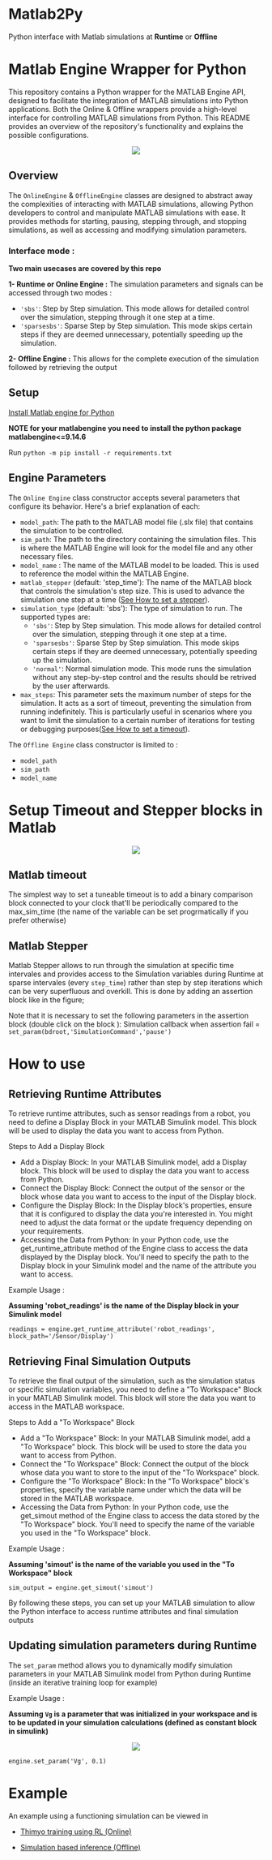 # Matlab2Py
Python interface with Matlab simulations at <b>Runtime</b> or <b>Offline</b>

# Matlab Engine Wrapper for Python
This repository contains a Python wrapper for the MATLAB Engine API, designed to facilitate the integration of MATLAB simulations into Python applications. Both the Online & Offline wrappers provide a high-level interface for controlling MATLAB simulations from Python. This README provides an overview of the repository's functionality and explains the possible configurations.
<p align="center"><img src="images/matlab2python.jpg"></p>


## Overview

The `OnlineEngine` & `OfflineEngine` classes are designed to abstract away the complexities of interacting with MATLAB simulations, allowing Python developers to control and manipulate MATLAB simulations with ease. It provides methods for starting, pausing, stepping through, and stopping simulations, as well as accessing and modifying simulation parameters.

### Interface mode : 
**Two main usecases are covered by this repo**

<b>1- Runtime or Online Engine :</b>
The simulation parameters and signals can be accessed through two modes : 

- `'sbs'`: Step by Step simulation. This mode allows for detailed control over the simulation, stepping through it one step at a time.
- `'sparsesbs'`: Sparse Step by Step simulation. This mode skips certain steps if they are deemed unnecessary, potentially speeding up the simulation.

<b>2- Offline Engine :</b>
This allows for the complete execution of the simulation followed by retrieving the output
## Setup 

[Install Matlab engine for Python](https://fr.mathworks.com/help/matlab/matlab_external/get-started-with-matlab-engine-for-python.html)

**NOTE for your matlabengine you need to install the python package matlabengine<=9.14.6**

Run ```python -m pip install -r requirements.txt```
## Engine Parameters

The `Online Engine` class constructor accepts several parameters that configure its behavior. Here's a brief explanation of each:

- `model_path`: The path to the MATLAB model file (.slx file) that contains the simulation to be controlled.
- `sim_path`: The path to the directory containing the simulation files. This is where the MATLAB Engine will look for the model file and any other necessary files.
- `model_name` : The name of the MATLAB model to be loaded. This is used to reference the model within the MATLAB Engine.
- `matlab_stepper` (default: 'step_time'): The name of the MATLAB block that controls the simulation's step size. This is used to advance the simulation one step at a time ([See How to set a stepper](#matlab-stepper)).
- `simulation_type` (default: 'sbs'): The type of simulation to run. The supported types are:
    - `'sbs'`: Step by Step simulation. This mode allows for detailed control over the simulation, stepping through it one step at a time.
    - `'sparsesbs'`: Sparse Step by Step simulation. This mode skips certain steps if they are deemed unnecessary, potentially speeding up the simulation.
    - `'normal'`: Normal simulation mode. This mode runs the simulation without any step-by-step control and the results should be retrived by the user afterwards.
- `max_steps`: This parameter sets the maximum number of steps for the simulation. It acts as a sort of timeout, preventing the simulation from running indefinitely. This is particularly useful in scenarios where you want to limit the simulation to a certain number of iterations for testing or debugging purposes([See How to set a timeout](#matlab-timeout)).

The `Offline Engine` class constructor is limited to :

- `model_path`
- `sim_path`
- `model_name` 


# Setup Timeout and Stepper blocks in Matlab
<p align="center"><img src="images/interface_block.png"></p>


## Matlab timeout
The simplest way to set a tuneable timeout is to add a binary comparison block connected to your clock that'll be periodically compared to the max_sim_time (the name of the variable can be set progrmatically if you prefer otherwise)

## Matlab Stepper

Matlab Stepper allows to run through the simulation at specific time intervales and provides access to the Simulation variables during Runtime at sparse intervales (every `step_time`) rather than step by step iterations which can be very superfluous and overkill. This is done by adding an assertion block like in the figure; 

Note that it is necessary to set the following parameters in the assertion block (double click on the block ): Simulation callback when assertion fail = `set_param(bdroot,'SimulationCommand','pause')`

# How to use

## Retrieving Runtime Attributes
To retrieve runtime attributes, such as sensor readings from a robot, you need to define a Display Block in your MATLAB Simulink model. This block will be used to display the data you want to access from Python.

Steps to Add a Display Block
- Add a Display Block: In your MATLAB Simulink model, add a Display block. This block will be used to display the data you want to access from Python.
- Connect the Display Block: Connect the output of the sensor or the block whose data you want to access to the input of the Display block.
- Configure the Display Block: In the Display block's properties, ensure that it is configured to display the data you're interested in. You might need to adjust the data format or the update frequency depending on your requirements.
- Accessing the Data from Python: In your Python code, use the get_runtime_attribute method of the Engine class to access the data displayed by the Display block. You'll need to specify the path to the Display block in your Simulink model and the name of the attribute you want to access.

Example Usage :

**Assuming 'robot_readings' is the name of the Display block in your Simulink model**

```readings = engine.get_runtime_attribute('robot_readings', block_path='/Sensor/Display')```

## Retrieving Final Simulation Outputs
To retrieve the final output of the simulation, such as the simulation status or specific simulation variables, you need to define a "To Workspace" Block in your MATLAB Simulink model. This block will store the data you want to access in the MATLAB workspace.

Steps to Add a "To Workspace" Block
- Add a "To Workspace" Block: In your MATLAB Simulink model, add a "To Workspace" block. This block will be used to store the data you want to access from Python.
- Connect the "To Workspace" Block: Connect the output of the block whose data you want to store to the input of the "To Workspace" block.
- Configure the "To Workspace" Block: In the "To Workspace" block's properties, specify the variable name under which the data will be stored in the MATLAB workspace.
- Accessing the Data from Python: In your Python code, use the get_simout method of the Engine class to access the data stored by the "To Workspace" block. You'll need to specify the name of the variable you used in the "To Workspace" block.

Example Usage :

**Assuming 'simout' is the name of the variable you used in the "To Workspace" block**

```sim_output = engine.get_simout('simout')```

By following these steps, you can set up your MATLAB simulation to allow the Python interface to access runtime attributes and final simulation outputs

## Updating simulation parameters during Runtime

The ```set_param``` method allows you to dynamically modify simulation parameters in your MATLAB Simulink model from Python during Runtime (inside an iterative training loop for example)

Example Usage :

**Assuming ```Vg``` is a parameter that was initialized in your workspace and is to be updated in your simulation calculations (defined as constant block in simulink)**
<p align="center"><img src="images/constant.PNG"></p>

```engine.set_param('Vg', 0.1)```



# Example

An example using a functioning simulation can be viewed in 

- [Thimyo training using RL (Online)](https://github.com/Spinkoo/Matlab2TorchRL/blob/main/gyms/envs/test.py)

- [Simulation based inference (Offline)](https://github.com/Spinkoo/Simulink-based-inference)